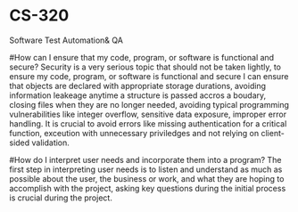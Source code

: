 # CS-320
Software Test Automation&amp; QA

#How can I ensure that my code, program, or software is functional and secure?
Security is a very serious topic that should not be taken lightly, to ensure my code, program, or software is functional and secure I can ensure that objects are declared with appropriate storage durations, avoiding information leakeage anytime a structure is passed accros a boudary, closing files when they are no longer needed, avoiding typical programming vulnerabilities like integer overflow, sensitive data exposure, improper error handling. It is crucial to avoid errors like missing authentication for a critical function, exceution with unnecessary priviledges and not relying on client-sided validation. 

#How do I interpret user needs and incorporate them into a program?
The first step in interpreting user needs is to listen and understand as much as possible about the user, the business or work, and what they are hoping to accomplish with the project, asking key questions during the initial process is crucial during the project. 
